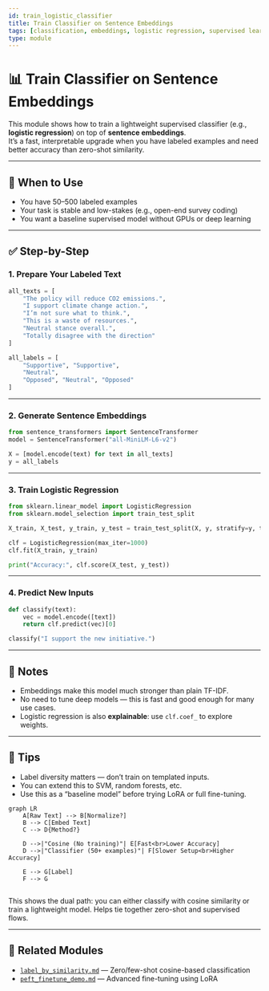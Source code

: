 ```yaml
---
id: train_logistic_classifier
title: Train Classifier on Sentence Embeddings
tags: [classification, embeddings, logistic regression, supervised learning]
type: module
---
```


# 📊 Train Classifier on Sentence Embeddings

This module shows how to train a lightweight supervised classifier (e.g., **logistic regression**) on top of **sentence embeddings**.  
It’s a fast, interpretable upgrade when you have labeled examples and need better accuracy than zero-shot similarity.

---

## 🧠 When to Use

- You have 50–500 labeled examples
- Your task is stable and low-stakes (e.g., open-end survey coding)
- You want a baseline supervised model without GPUs or deep learning

---

## ✅ Step-by-Step

### 1. Prepare Your Labeled Text

```python
all_texts = [
    "The policy will reduce CO2 emissions.",
    "I support climate change action.",
    "I’m not sure what to think.",
    "This is a waste of resources.",
    "Neutral stance overall.",
    "Totally disagree with the direction"
]

all_labels = [
    "Supportive", "Supportive",
    "Neutral",
    "Opposed", "Neutral", "Opposed"
]
```

---

### 2. Generate Sentence Embeddings

```python
from sentence_transformers import SentenceTransformer
model = SentenceTransformer("all-MiniLM-L6-v2")

X = [model.encode(text) for text in all_texts]
y = all_labels
```

---

### 3. Train Logistic Regression

```python
from sklearn.linear_model import LogisticRegression
from sklearn.model_selection import train_test_split

X_train, X_test, y_train, y_test = train_test_split(X, y, stratify=y, test_size=0.3, random_state=42)

clf = LogisticRegression(max_iter=1000)
clf.fit(X_train, y_train)

print("Accuracy:", clf.score(X_test, y_test))
```

---

### 4. Predict New Inputs

```python
def classify(text):
    vec = model.encode([text])
    return clf.predict(vec)[0]

classify("I support the new initiative.")
```

---

## 🔬 Notes

- Embeddings make this model much stronger than plain TF-IDF.
- No need to tune deep models — this is fast and good enough for many use cases.
- Logistic regression is also **explainable**: use `clf.coef_` to explore weights.

---

## 🧩 Tips

- Label diversity matters — don’t train on templated inputs.
- You can extend this to SVM, random forests, etc.
- Use this as a “baseline model” before trying LoRA or full fine-tuning.


```mermaid
graph LR
    A[Raw Text] --> B[Normalize?]
    B --> C[Embed Text]
    C --> D{Method?}
    
    D -->|"Cosine (No training)"| E[Fast<br>Lower Accuracy]
    D -->|"Classifier (50+ examples)"| F[Slower Setup<br>Higher Accuracy]
    
    E --> G[Label]
    F --> G
    
```
This shows the dual path: you can either classify with cosine similarity or train a lightweight model. Helps tie together zero-shot and supervised flows.


---

## 🔗 Related Modules

- [`label_by_similarity.md`](./label_by_similarity.md) — Zero/few-shot cosine-based classification  
- [`peft_finetune_demo.md`](./peft_finetune_demo.md) — Advanced fine-tuning using LoRA

